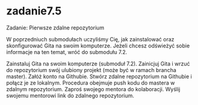 # zadanie7.5

Zadanie: Pierwsze zdalne repozytorium

W poprzedniuch submodułach uczyliśmy Cię, jak zainstalować oraz skonfigurować Gita na swoim komputerze. Jeżeli chcesz odświeżyć sobie informacje na ten temat, wróć do submodułu 7.2.

Zainstaluj Gita na swoim komputerze (submoduł 7.2).
Zainicjuj Gita i wrzuć do repozytorium swój ulubiony projekt (może być w ramach brancha master).
Załóż konto na Githubie.
Stwórz zdalne repozytorium na Githubie i połącz je ze lokalnym. Procedura obejmuje push kodu do mastera w zdalnym repozytorium.
Zaproś swojego mentora do kolaboracji.
Wyślij swojemu mentorowi link do zdalnego repozytorium.

